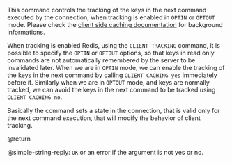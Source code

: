 This command controls the tracking of the keys in the next command executed by
the connection, when tracking is enabled in `OPTIN` or `OPTOUT` mode. Please
check the [client side caching documentation](/topics/client-side-caching) for
background informations.

When tracking is enabled Redis, using the `CLIENT TRACKING` command, it is
possible to specify the `OPTIN` or `OPTOUT` options, so that keys in read only
commands are not automatically remembered by the server to be invalidated later.
When we are in `OPTIN` mode, we can enable the tracking of the keys in the next
command by calling `CLIENT CACHING yes` immediately before it. Similarly when we
are in `OPTOUT` mode, and keys are normally tracked, we can avoid the keys in
the next command to be tracked using `CLIENT CACHING no`.

Basically the command sets a state in the connection, that is valid only for the
next command execution, that will modify the behavior of client tracking.

@return

@simple-string-reply: `OK` or an error if the argument is not yes or no.
